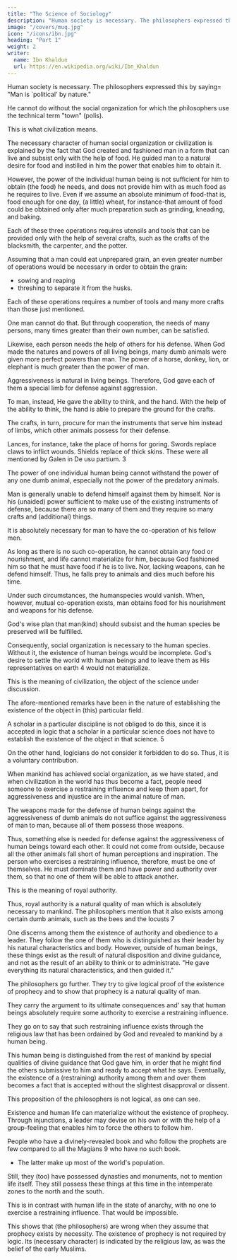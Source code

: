 ```yaml
---
title: "The Science of Sociology"
description: "Human society is necessary. The philosophers expressed this by saying that Man is 'political' by nature."
image: "/covers/muq.jpg"
icon: "/icons/ibn.jpg"
heading: "Part 1"
weight: 2
writer:
  name: Ibn Khaldun
  url: https://en.wikipedia.org/wiki/Ibn_Khaldun
---
```



<!-- FIRST PREFATORY DISCUSSION -->

Human society is necessary. The philosophers expressed this by saying= "Man is `political' by nature." 


He cannot do without the social organization for which the philosophers use the technical term "town" (polis).

This is what civilization means. 

The necessary character of human social organization or civilization is explained by the fact that God created and fashioned man in a form that can live and subsist only with the help of food. He guided man to a natural desire for food and instilled in him the power that enables him to obtain it.

However, the power of the individual human being is not sufficient for him to obtain (the food) he needs, and does not provide him with as much food as he requires to live. Even if we assume an absolute minimum of food-that is, food enough for one day, (a little) wheat, for instance-that amount of food could be obtained only after much preparation such as grinding, kneading, and baking. 

Each of these three operations requires utensils and tools that can be provided only with the help of several crafts, such as the crafts of the blacksmith, the carpenter, and the potter. 

Assuming that a man could eat unprepared grain, an even greater number of operations would be necessary in order to obtain the grain: 
- sowing and reaping
- threshing to separate it from the husks<!--  of the ear -->. 

Each of these operations requires a number of tools and many more crafts than those just mentioned. 

One man cannot do that. <!-- It is beyond the power of one man alone to do all that, or (even) part of it, by himself. Thus, he cannot do without a combination of many powers from among his fellow beings, if he is to obtain food for himself and for them. --> But through cooperation, the needs of many persons, many times greater than their own number, can be satisfied. 

Likewise, each person needs the help of others for his defense.  When God made the natures and powers of all living beings, many dumb animals were given more perfect powers than man. The power of a horse, donkey, lion, or elephant is much greater than the power of man.

<!-- so is the power of a donkey or an ox. The power of a lion or an elephant is many times greater than the power of (man). -->

Aggressiveness is natural in living beings. Therefore, God gave each of them a special limb for defense against aggression. 

To man, instead, He gave the ability to think, and the hand.  With the help of the ability to think, the hand is able to prepare the ground for the crafts. 

The crafts, in turn, procure for man the instruments that serve him instead of limbs, which other animals possess for their defense. 

Lances, for instance, take the place of horns for goring. Swords replace claws to inflict wounds. Shields replace of thick skins. These were all mentioned by Galen in De usu partium. 3

The power of one individual human being cannot withstand the power of any one dumb animal, especially not the power of the predatory animals. 

Man is generally unable to defend himself against them by himself. Nor is his (unaided) power sufficient to make use of the existing instruments of defense, because there are so many of them and they require so many crafts and (additional) things. 

It is absolutely necessary for man to have the co-operation of his fellow men. 

As long as there is no such co-operation, he cannot obtain any food or nourishment, and life cannot materialize for him, because God fashioned him so that he must have food if he is to live. Nor, lacking weapons, can he defend himself. Thus, he falls prey to animals and dies much before his time. 

Under such circumstances, the humanspecies would vanish. When, however, mutual co-operation exists, man obtains food for his nourishment and weapons for his defense. 

God's wise plan that man(kind) should subsist and the human species be preserved will be fulfilled.

Consequently, social organization is necessary to the human species. Without it, the existence of human beings would be incomplete. God's desire to settle the world with human beings and to leave them as His representatives on earth 4 would
not materialize. 

This is the meaning of civilization, the object of the science under discussion.

The afore-mentioned remarks have been in the nature of establishing the existence of the object in (this) particular field. 

A scholar in a particular discipline is not obliged to do this, since it is accepted in logic that a scholar in a particular science does not have to establish the existence of the object in that science. 5 

On the other hand, logicians do not consider it forbidden to do so. Thus, it is a voluntary contribution.


When mankind has achieved social organization, as we have stated, and when civilization in the world has thus become a fact, people need someone to exercise a restraining influence and keep them apart, for aggressiveness and injustice are in the animal nature of man. 

The weapons made for the defense of human beings against the aggressiveness of dumb animals do not suffice against the
aggressiveness of man to man, because all of them possess those weapons. 

Thus, something else is needed for defense against the aggressiveness of human beings toward each other. It could not come from outside, because all the other animals fall short of human perceptions and inspiration. The person who exercises a restraining influence, therefore, must be one of themselves. He must dominate them and have power and authority over them, so that no one of them will be able to attack another. 

This is the meaning of royal authority.

Thus, royal authority is a natural quality of man which is absolutely necessary to mankind. The philosophers mention that it also exists among certain dumb animals, such as the bees and the locusts 7 

One discerns among them the existence of authority and obedience to a leader. They follow the one of them who is distinguished as their leader by his natural characteristics and body. However, outside of human beings, these things exist as the result of natural disposition and divine guidance, and not as the result of an ability to think or to administrate. "He gave everything its natural characteristics, and then guided it."

The philosophers go further. They try to give logical proof of the existence of prophecy and to show that prophecy is a natural quality of man. 

They carry the argument to its ultimate consequences and' say that human beings absolutely require some authority to exercise a restraining influence.

They go on to say that such restraining influence exists through the religious law that has been ordained by God and revealed to mankind by a human being.

This human being is distinguished from the rest of mankind by special qualities of divine guidance that God gave him, in order that he might find the others submissive to him and ready to accept what he says. Eventually, the existence of a (restraining) authority among them and over them becomes a fact that is accepted without the slightest disapproval or dissent.

This proposition of the philosophers is not logical, as one can see. 

Existence and human life can materialize without the existence of prophecy. Through injunctions, a leader may devise on his own or with the help of a group-feeling that enables him to force the others to follow him<!--  wherever he wants to go -->. 

People who have a divinely-revealed book and who follow the prophets are few compared to all the Magians 9 who have no such  book. 
- The latter make up most of the world's population.

Still, they (too) have possessed dynasties and monuments, not to mention life itself. They still possess these things at this time in the intemperate zones to the north and the south.

This is in contrast with human life in the state of anarchy, with no one to exercise a restraining influence. That would be impossible.

This shows that (the philosophers) are wrong when they assume that prophecy exists by necessity. The existence of prophecy is not required by logic. Its (necessary character) is indicated by the religious law, as was the belief of the early
Muslims.
